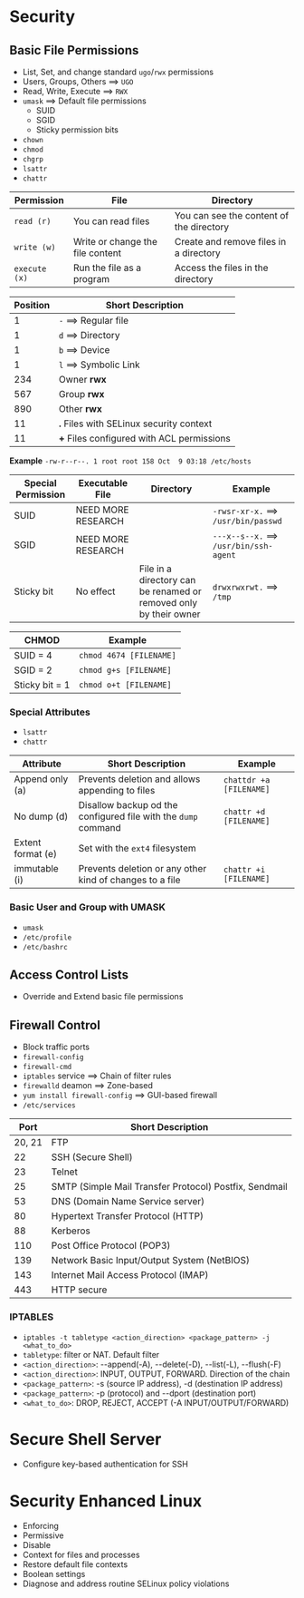 # Security

## Basic File Permissions
- List, Set, and change standard `ugo`/`rwx` permissions
- Users, Groups, Others ==> `UGO`
- Read, Write, Execute ==> `RWX`
- `umask` ==> Default file permissions
  - SUID
  - SGID
  - Sticky permission bits
- `chown`
- `chmod`
- `chgrp`
- `lsattr`
- `chattr`

Permission | File | Directory
--- | --- | ---
`read (r)` | You can read files | You can see the content of the directory
`write (w)` | Write or change the file content | Create and remove files in a directory
`execute (x)` | Run the file as a program | Access the files in the directory

| Position | Short Description |
|----|----|
|  1 |  `-` ==> Regular file |
|  1 |  `d` ==> Directory |
|  1 |  `b` ==> Device |
|  1 |  `l` ==> Symbolic Link |
| 234 | Owner **rwx** |
| 567 | Group **rwx** |
| 890 | Other **rwx** |
| 11  | **.** Files with SELinux security context |
| 11  | **+** Files configured with ACL permissions |

**Example**
`-rw-r--r--. 1 root root 158 Oct  9 03:18 /etc/hosts`

| Special Permission | Executable File | Directory | Example |
| --- | --- | --- | --- |
| SUID | NEED MORE RESEARCH | | `-rwsr-xr-x.` ==> `/usr/bin/passwd`|
| SGID | NEED MORE RESEARCH | | `---x--s--x.` ==> `/usr/bin/ssh-agent` |
| Sticky bit | No effect | File in a directory can be renamed or removed only by their owner | `drwxrwxrwt.` ==> `/tmp` |

| CHMOD | Example |
| --- | --- |
| SUID = 4 | `chmod 4674 [FILENAME]` |
| SGID = 2 | `chmod g+s [FILENAME]` |
| Sticky bit = 1 | `chmod o+t [FILENAME]` |

### Special Attributes
- `lsattr`
- `chattr`

| Attribute | Short Description | Example |
| --- | --- | --- |
| Append only (a) | Prevents deletion and allows appending to files | `chattdr +a [FILENAME]` |
| No dump (d) | Disallow backup od the configured file with the `dump` command | `chattr +d [FILENAME]` |
| Extent format (e) | Set with the `ext4` filesystem | |
| immutable (i) | Prevents deletion or any other kind of changes to a file | `chattr +i [FILENAME]` |

### Basic User and Group with UMASK
- `umask`
- `/etc/profile`
- `/etc/bashrc`

## Access Control Lists
- Override and Extend basic file permissions


## Firewall Control
- Block traffic ports
- `firewall-config`
- `firewall-cmd`
- `iptables` service ==> Chain of filter rules
- `firewalld` deamon ==> Zone-based
- `yum install firewall-config` ==> GUI-based firewall
- `/etc/services`

| Port | Short Description |
| --- | --- |
| 20, 21 | FTP |
| 22 | SSH (Secure Shell) |
| 23 | Telnet |
| 25 | SMTP (Simple Mail Transfer Protocol) Postfix, Sendmail |
| 53 | DNS (Domain Name Service server) |
| 80 | Hypertext Transfer Protocol (HTTP) |
| 88 | Kerberos |
| 110 | Post Office Protocol (POP3) |
| 139 | Network Basic Input/Output System (NetBIOS)|
| 143 | Internet Mail Access Protocol (IMAP) |
| 443 | HTTP secure |

### IPTABLES

- `iptables -t tabletype <action_direction> <package_pattern> -j <what_to_do>`
- `tabletype`: filter or NAT. Default filter
- `<action_direction>`: --append(-A), --delete(-D), --list(-L), --flush(-F)
- `<action_direction>`: INPUT, OUTPUT, FORWARD. Direction of the chain
- `<package_pattern>`: -s (source IP address), -d (destination IP address)
- `<package_pattern>`: -p (protocol) and --dport (destination port)
- `<what_to_do>`: DROP, REJECT, ACCEPT (-A INPUT/OUTPUT/FORWARD)

# Secure Shell Server
- Configure key-based authentication for SSH

# Security Enhanced Linux
- Enforcing
- Permissive
- Disable
- Context for files and processes
- Restore default file contexts
- Boolean settings
- Diagnose and address routine SELinux policy violations
